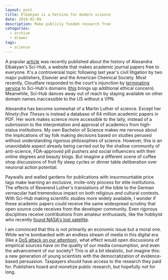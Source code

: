 ```yaml
---
layout: post
title: Elbakyan is a heroine for modern science
date: 2018-02-09
description: Make publicly funded research free
categories:
  - archive
  - drawer
tags:
  - science
---
```


A popular [article](https://www.theverge.com/2018/2/8/16985666/alexandra-elbakyan-sci-hub-open-access-science-papers-lawsuit) was recently published about the history of Alexandra Elbakyan's Sci-Hub, a website that makes academic journal papers free to everyone. It's a controversial topic following last year's civil litigation by two major publishers, Elsevier and the American Chemical Society. Most recently, Cloudfare responded to the court's injunction by [terminating service](https://twitter.com/Sci_Hub/status/959702088543539200) to Sci-Hub's domains ([this](https://torrentfreak.com/cloudflare-terminates-service-to-sci-hub-domain-names-180205/) brings up additional ethical concern). Meanwhile, Sci-Hub dances away out of reach by staying available on other domain names inaccessible to the US without a VPN.

Alexandra has become somewhat of a Martin Luther of science. Except her _Ninety-five Theses_ is instead a database of 64 million academic papers in PDF. Her work makes science more accessible to the laity, instead of a submission to the interpretation and approval of academics from high-status institutions. My own Bachelor of Science makes me nervous about the implications of lay folk making decisions based on studies perused without understanding rigorous philosophies of science. However, this is an unavoidable aspect already being carried out by the shallow community of anti-science, FDA-approved pill pushers and social influencers with their online degrees and beauty blogs. But imagine a different scene of coffee shop discussions of fruit fly sleep cycles or dinner table deliberation over neuronal action potential.

Paywalls and walled gardens for publications with insurmountable price tags make learning an exclusive, invite-only process for elite institutions. The effects of Reverend Luther's translations of the bible to the German vernacular had tremendous impact on both religious _and_ cultural contexts. With Sci-Hub making scientific studies more widely available, I wonder if these academic papers could receive the same widespread scrutiny that open source code receives from the developer community. Even rigorous disciplines receive contributions from amateur enthusiasts, like the hobbyist who recently [found NASA's lost satellite](https://skyriddles.wordpress.com/2018/01/21/nasas-long-dead-image-satellite-is-alive/).

I am convinced that this is not primarily an economic issue but a moral one. While we're bombarded with an endless stream of media in this digital era (like a [DoS attack on our attention](http://nautil.us/issue/52/the-hive/modern-media-is-a-dos-attack-on-your-free-will)), what effect would open discussions of empirical sources have on the quality of our media consumption, and even the advancement of our society? This is all a bit idealistic, but imagine this: a new generation of young scientists with the democratization of evidence-based persuasion. Taxpayers should have access to the research they paid for. Publishers hoard and monetize public research, but hopefully not for long.
